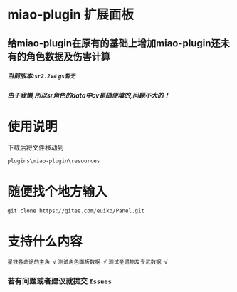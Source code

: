 # miao-plugin 扩展面板

## 给miao-plugin在原有的基础上增加miao-plugin还未有的角色数据及伤害计算
#####  _当前版本:`sr2.2v4` `gs暂无`_ 
##### 由于我懒,所以sr角色的data中cv是随便填的,问题不大的！

#  **使用说明** 
下载后将文件移动到
```
plugins\miao-plugin\resources
```

#  **随便找个地方输入** 
```
git clone https://gitee.com/euiko/Panel.git
```

#  **支持什么内容** 
`星铁各命途的主角 √`
`测试角色面板数据 √`
`测试圣遗物及专武数据 √`

### 若有问题或者建议就提交  `Issues` 